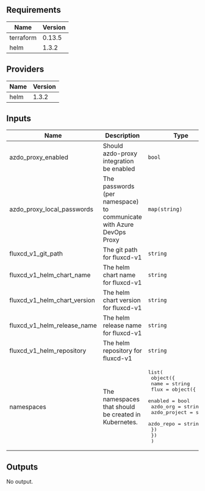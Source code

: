 ## Requirements

| Name | Version |
|------|---------|
| terraform | 0.13.5 |
| helm | 1.3.2 |

## Providers

| Name | Version |
|------|---------|
| helm | 1.3.2 |

## Inputs

| Name | Description | Type | Default | Required |
|------|-------------|------|---------|:--------:|
| azdo\_proxy\_enabled | Should azdo-proxy integration be enabled | `bool` | `true` | no |
| azdo\_proxy\_local\_passwords | The passwords (per namespace) to communicate with Azure DevOps Proxy | `map(string)` | `{}` | no |
| fluxcd\_v1\_git\_path | The git path for fluxcd-v1 | `string` | `""` | no |
| fluxcd\_v1\_helm\_chart\_name | The helm chart name for fluxcd-v1 | `string` | `"flux"` | no |
| fluxcd\_v1\_helm\_chart\_version | The helm chart version for fluxcd-v1 | `string` | `"1.3.0"` | no |
| fluxcd\_v1\_helm\_release\_name | The helm release name for fluxcd-v1 | `string` | `"fluxcd-v1"` | no |
| fluxcd\_v1\_helm\_repository | The helm repository for fluxcd-v1 | `string` | `"https://charts.fluxcd.io"` | no |
| namespaces | The namespaces that should be created in Kubernetes. | <pre>list(<br>    object({<br>      name = string<br>      flux = object({<br>        enabled      = bool<br>        azdo_org     = string<br>        azdo_project = string<br>        azdo_repo    = string<br>      })<br>    })<br>  )</pre> | n/a | yes |

## Outputs

No output.

